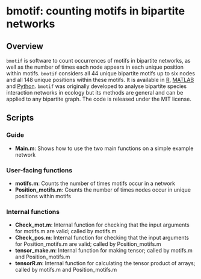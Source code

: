 # bmotif: counting motifs in bipartite networks

## Overview

`bmotif` is software to count occurrences of motifs in bipartite networks, as well as the number of times each node appears in each unique position within motifs. `bmotif` considers all 44 unique bipartite motifs up to six nodes and all 148 unique positions within these motifs. It is available in [R](https://github.com/SimmonsBI/bmotif), [MATLAB](https://github.com/SimmonsBI/bmotif-matlab) and [Python](https://github.com/SimmonsBI/bmotif-python). `bmotif` was originally developed to analyse bipartite species interaction networks in ecology but its methods are general and can be applied to any bipartite graph. The code is released under the MIT license.

## Scripts
### Guide
- **Main.m**: Shows how to use the two main functions on a simple example network

### User-facing functions
- **motifs.m**: Counts the number of times motifs occur in a network
- **Position_motifs.m**: Counts the number of times nodes occur in unique positions within motifs

### Internal functions
- **Check_mot.m**: Internal function for checking that the input arguments for motifs.m are valid; called by motifs.m
- **Check_pos.m**: Internal function for checking that the input arguments for Position_motifs.m are valid; called by Position_motifs.m
- **tensor_make.m**: Internal function for making tensor; called by motifs.m and Position_motifs.m
- **tensorR.m**: Internal function for calculating the tensor product of arrays; called by motifs.m and Position_motifs.m
